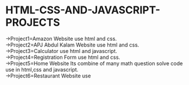 # HTML-CSS-AND-JAVASCRIPT-PROJECTS
->Project1=Amazon Website use html and css.    
->Project2=APJ Abdul Kalam Website use html and css.    
->Project3=Calculator use html and javascript.     
->Project4=Registration Form use html and css.    
->Project5=Home Website Its combine of many math question solve code use in html,css and javascript.    
->Project6=Restaurant Website use
